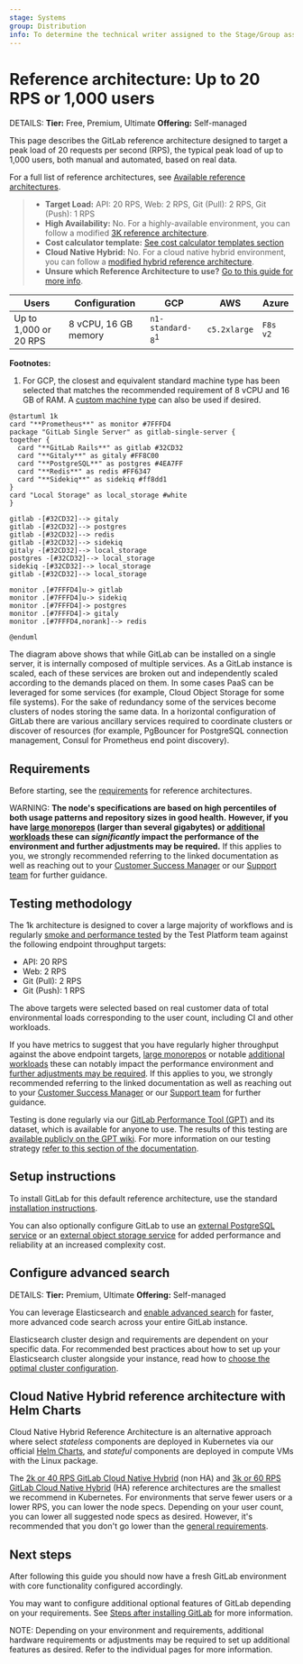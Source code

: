 ```yaml
---
stage: Systems
group: Distribution
info: To determine the technical writer assigned to the Stage/Group associated with this page, see https://handbook.gitlab.com/handbook/product/ux/technical-writing/#assignments
---
```


# Reference architecture: Up to 20 RPS or 1,000 users

DETAILS:
**Tier:** Free, Premium, Ultimate
**Offering:** Self-managed

This page describes the GitLab reference architecture designed to target a peak load of 20 requests per second (RPS), the typical peak load of up to 1,000 users, both manual and automated, based on real data.

For a full list of reference architectures, see
[Available reference architectures](index.md#available-reference-architectures).

> - **Target Load:** API: 20 RPS, Web: 2 RPS, Git (Pull): 2 RPS, Git (Push): 1 RPS
> - **High Availability:** No. For a highly-available environment, you can
>   follow a modified [3K reference architecture](3k_users.md#supported-modifications-for-lower-user-counts-ha).
> - **Cost calculator template:** [See cost calculator templates section](index.md#cost-calculator-templates)
> - **Cloud Native Hybrid:** No. For a cloud native hybrid environment, you
>   can follow a [modified hybrid reference architecture](#cloud-native-hybrid-reference-architecture-with-helm-charts).
> - **Unsure which Reference Architecture to use?** [Go to this guide for more info](index.md#deciding-which-architecture-to-start-with).

| Users        | Configuration        | GCP            | AWS          | Azure    |
|--------------|----------------------|----------------|--------------|----------|
| Up to 1,000 or 20 RPS | 8 vCPU, 16 GB memory | `n1-standard-8`<sup>1</sup> | `c5.2xlarge` | `F8s v2` |

**Footnotes:**

<!-- Disable ordered list rule https://github.com/DavidAnson/markdownlint/blob/main/doc/Rules.md#md029---ordered-list-item-prefix -->
<!-- markdownlint-disable MD029 -->
1. For GCP, the closest and equivalent standard machine type has been selected that matches the recommended requirement of 8 vCPU and 16 GB of RAM. A [custom machine type](https://cloud.google.com/compute/docs/instances/creating-instance-with-custom-machine-type) can also be used if desired.
<!-- markdownlint-enable MD029 -->

```plantuml
@startuml 1k
card "**Prometheus**" as monitor #7FFFD4
package "GitLab Single Server" as gitlab-single-server {
together {
  card "**GitLab Rails**" as gitlab #32CD32
  card "**Gitaly**" as gitaly #FF8C00
  card "**PostgreSQL**" as postgres #4EA7FF
  card "**Redis**" as redis #FF6347
  card "**Sidekiq**" as sidekiq #ff8dd1
}
card "Local Storage" as local_storage #white
}

gitlab -[#32CD32]--> gitaly
gitlab -[#32CD32]--> postgres
gitlab -[#32CD32]--> redis
gitlab -[#32CD32]--> sidekiq
gitaly -[#32CD32]--> local_storage
postgres -[#32CD32]--> local_storage
sidekiq -[#32CD32]--> local_storage
gitlab -[#32CD32]--> local_storage

monitor .[#7FFFD4]u-> gitlab
monitor .[#7FFFD4]u-> sidekiq
monitor .[#7FFFD4]-> postgres
monitor .[#7FFFD4]-> gitaly
monitor .[#7FFFD4,norank]--> redis

@enduml
```

The diagram above shows that while GitLab can be installed on a single server, it is internally composed of multiple services. As a GitLab instance is scaled, each of these services are broken out and independently scaled according to the demands placed on them. In some cases PaaS can be leveraged for some services (for example, Cloud Object Storage for some file systems). For the sake of redundancy some of the services become clusters of nodes storing the same data. In a horizontal configuration of GitLab there are various ancillary services required to coordinate clusters or discover of resources (for example, PgBouncer for PostgreSQL connection management, Consul for Prometheus end point discovery).

## Requirements

Before starting, see the [requirements](index.md#requirements) for reference architectures.

WARNING:
**The node's specifications are based on high percentiles of both usage patterns and repository sizes in good health.**
**However, if you have [large monorepos](index.md#large-monorepos) (larger than several gigabytes) or [additional workloads](index.md#additional-workloads) these can *significantly* impact the performance of the environment and further adjustments may be required.**
If this applies to you, we strongly recommended referring to the linked documentation as well as reaching out to your [Customer Success Manager](https://handbook.gitlab.com/job-families/sales/customer-success-management/) or our [Support team](https://about.gitlab.com/support/) for further guidance.

## Testing methodology

The 1k architecture is designed to cover a large majority of workflows and is regularly
[smoke and performance tested](index.md#validation-and-test-results) by the Test Platform team
against the following endpoint throughput targets:

- API: 20 RPS
- Web: 2 RPS
- Git (Pull): 2 RPS
- Git (Push): 1 RPS

The above targets were selected based on real customer data of total environmental loads corresponding to the user count,
including CI and other workloads.

If you have metrics to suggest that you have regularly higher throughput against the above endpoint targets, [large monorepos](index.md#large-monorepos)
or notable [additional workloads](index.md#additional-workloads) these can notably impact the performance environment and [further adjustments may be required](index.md#scaling-an-environment).
If this applies to you, we strongly recommended referring to the linked documentation as well as reaching out to your [Customer Success Manager](https://handbook.gitlab.com/job-families/sales/customer-success-management/) or our [Support team](https://about.gitlab.com/support/) for further guidance.

Testing is done regularly via our [GitLab Performance Tool (GPT)](https://gitlab.com/gitlab-org/quality/performance) and its dataset, which is available for anyone to use.
The results of this testing are [available publicly on the GPT wiki](https://gitlab.com/gitlab-org/quality/performance/-/wikis/Benchmarks/Latest). For more information on our testing strategy [refer to this section of the documentation](index.md#validation-and-test-results).

## Setup instructions

To install GitLab for this default reference architecture, use the standard
[installation instructions](../../install/index.md).

You can also optionally configure GitLab to use an [external PostgreSQL service](../postgresql/external.md)
or an [external object storage service](../object_storage.md) for added
performance and reliability at an increased complexity cost.

## Configure advanced search

DETAILS:
**Tier:** Premium, Ultimate
**Offering:** Self-managed

You can leverage Elasticsearch and [enable advanced search](../../integration/advanced_search/elasticsearch.md)
for faster, more advanced code search across your entire GitLab instance.

Elasticsearch cluster design and requirements are dependent on your specific
data. For recommended best practices about how to set up your Elasticsearch
cluster alongside your instance, read how to
[choose the optimal cluster configuration](../../integration/advanced_search/elasticsearch.md#guidance-on-choosing-optimal-cluster-configuration).

## Cloud Native Hybrid reference architecture with Helm Charts

Cloud Native Hybrid Reference Architecture is an alternative approach where select _stateless_
components are deployed in Kubernetes via our official [Helm Charts](https://docs.gitlab.com/charts/),
and _stateful_ components are deployed in compute VMs with the Linux package.

The [2k or 40 RPS GitLab Cloud Native Hybrid](2k_users.md#cloud-native-hybrid-reference-architecture-with-helm-charts-alternative) (non HA) and [3k or 60 RPS GitLab Cloud Native Hybrid](3k_users.md#cloud-native-hybrid-reference-architecture-with-helm-charts-alternative) (HA) reference architectures are the smallest we recommend in Kubernetes.
For environments that serve fewer users or a lower RPS, you can lower the node specs. Depending on your user count, you can lower all suggested node specs as desired. However, it's recommended that you don't go lower than the [general requirements](../../install/requirements.md).

## Next steps

After following this guide you should now have a fresh GitLab environment with core functionality configured accordingly.

You may want to configure additional optional features of GitLab depending on your requirements. See [Steps after installing GitLab](../../install/next_steps.md) for more information.

NOTE:
Depending on your environment and requirements, additional hardware requirements or adjustments may be required to set up additional features as desired. Refer to the individual pages for more information.
